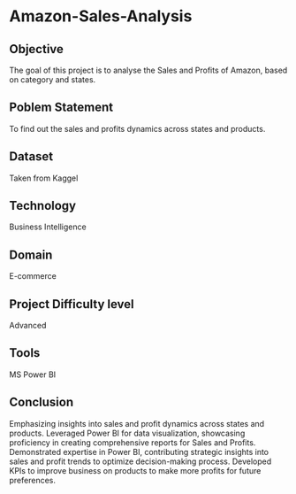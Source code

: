# Amazon-Sales-Analysis
## Objective  
The goal of this project is to analyse the Sales and Profits of Amazon, based on category and states.

## Poblem Statement 

To find out the sales and profits dynamics across states and products.
## Dataset 

Taken from Kaggel

## Technology 

Business Intelligence

## Domain 

E-commerce

## Project Difficulty level 

Advanced

## Tools 

MS Power BI

## Conclusion 
  Emphasizing insights into sales and profit dynamics across states and products. 
  Leveraged Power BI for data visualization, showcasing proficiency in creating comprehensive reports for Sales and Profits. 
	Demonstrated expertise in Power BI, contributing strategic insights into sales and profit trends to optimize decision-making process.
 Developed KPIs to improve business on products to make more profits for future preferences. 




